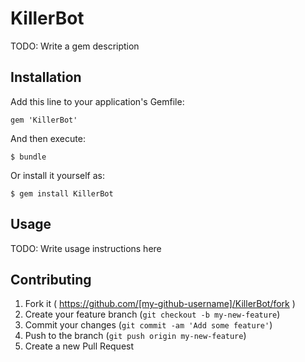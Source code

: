# KillerBot

TODO: Write a gem description

## Installation

Add this line to your application's Gemfile:

    gem 'KillerBot'

And then execute:

    $ bundle

Or install it yourself as:

    $ gem install KillerBot

## Usage

TODO: Write usage instructions here

## Contributing

1. Fork it ( https://github.com/[my-github-username]/KillerBot/fork )
2. Create your feature branch (`git checkout -b my-new-feature`)
3. Commit your changes (`git commit -am 'Add some feature'`)
4. Push to the branch (`git push origin my-new-feature`)
5. Create a new Pull Request
